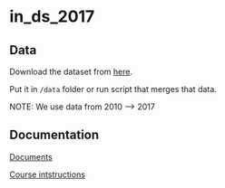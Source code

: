 # in_ds_2017

## Data

Download the dataset from [here](https://www.kaggle.com/currie32/crimes-in-chicago/data).

Put it in `/data` folder or run script that merges that data.

NOTE: We use data from 2010 --> 2017

## Documentation

[Documents](https://drive.google.com/drive/folders/0B1KlaaVt92cvZTlyQmxKR2U4a2M?usp=sharing)

[Course intstructions](https://github.com/HY-TKTL/intro-to-data-science-2017/wiki/Mini-projects)
